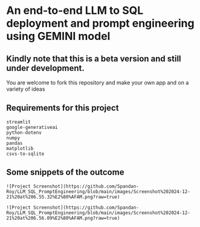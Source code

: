 # An end-to-end LLM to SQL deployment and prompt engineering using GEMINI model

## Kindly note that this is a beta version and still under development. 
You are welcome to fork this repository and make your own app and on a variety of ideas

## Requirements for this project
```
streamlit
google-generativeai
python-dotenv
numpy
pandas
matplotlib
csvs-to-sqlite
```

## Some snippets of the outcome
```
![Project Screenshot](https://github.com/Spandan-Roy/LLM_SQL_PromptEngineering/blob/main/images/Screenshot%202024-12-21%20at%206.55.32%E2%80%AFAM.png?raw=true)

![Project Screenshot](https://github.com/Spandan-Roy/LLM_SQL_PromptEngineering/blob/main/images/Screenshot%202024-12-21%20at%206.56.09%E2%80%AFAM.png?raw=true)